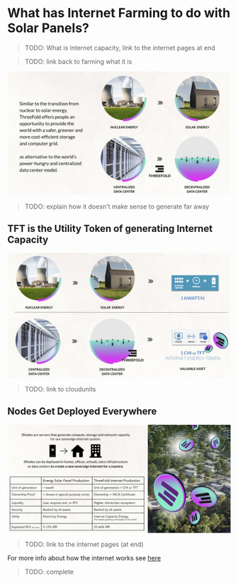 # What has Internet Farming to do with Solar Panels?

> TODO: What is internet capacity, link to the internet pages at end

> TODO: link back to farming what it is

![](img/like_electricity.jpeg)  

> TODO: explain how it doesn't make sense to generate far away

## TFT is the Utility Token of generating Internet Capacity

![](img/generate_tft.jpeg)  

>TODO: link to cloudunits

## Nodes Get Deployed Everywhere

![](img/generate_tft_table.jpeg)  

>TODO: link to the internet pages (at end)

For more info about how the internet works see [here](theinternet/theinternet.md)

>TODO: complete